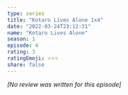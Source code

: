 ```yaml
---
type: series
title: "Kotaro Lives Alone 1x4"
date: "2022-03-24T23:12:31"
name: "Kotaro Lives Alone"
season: 1
episode: 4
rating: 3
ratingEmoji: ⭐️⭐️⭐️
share: false
---
```


_[No review was written for this episode]_
